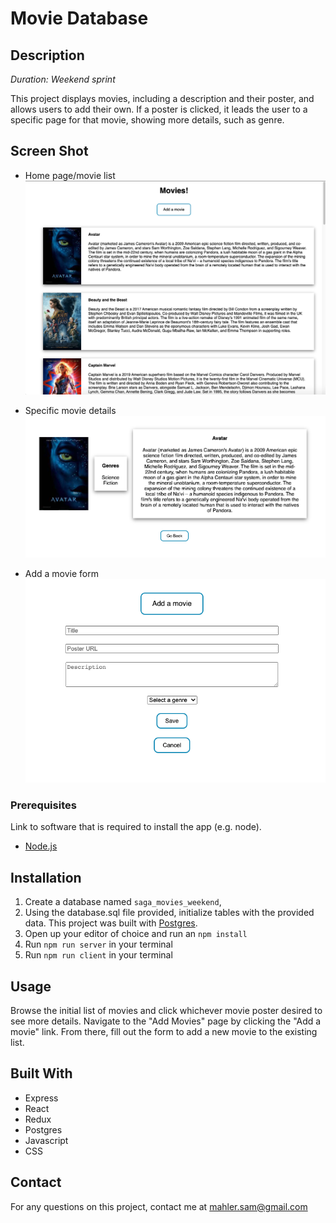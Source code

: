 # Movie Database

## Description

_Duration: Weekend sprint_

This project displays movies, including a description and their poster, and allows users to add their own. If a poster is clicked, it leads the user to a specific page for that movie, showing more details, such as genre.

## Screen Shot

- Home page/movie list
![list](wireframes/movie_list.png)

- Specific movie details
![details](wireframes/movie_details.png)

- Add a movie form
![form](wireframes/movie_form.png)

### Prerequisites

Link to software that is required to install the app (e.g. node).

- [Node.js](https://nodejs.org/en/)

## Installation

1. Create a database named `saga_movies_weekend`,
2. Using the database.sql file provided, initialize tables with the provided data. This project was built with [Postgres](https://www.postgresql.org/download/).
3. Open up your editor of choice and run an `npm install`
4. Run `npm run server` in your terminal
5. Run `npm run client` in your terminal

## Usage

Browse the initial list of movies and click whichever movie poster desired to see more details. Navigate to the "Add Movies" page by clicking the "Add a movie" link. From there, fill out the form to add a new movie to the existing list.


## Built With

- Express
- React
- Redux
- Postgres
- Javascript
- CSS

## Contact

For any questions on this project, contact me at [mahler.sam@gmail.com](mailto:mahler.sam@gmail.com)